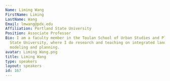 ```yaml
---
Name: Liming Wang
FirstName: Liming
LastName: Wang
Email: lmwang@pdx.edu
Affiliation: Portland State University
Position: Associate Professor
Bio: I am a faculty member in the Toulan School of Urban Studies and Planning at Portland
  State University, where I do research and teaching on integrated land and transportation
  modeling and planning.
avatar: Liming Wang.png
title: Liming Wang
type: speakers
layout: speakers
id: 167
---
```

